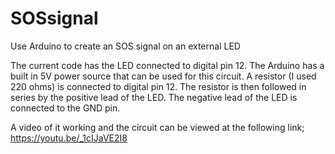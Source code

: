 # SOSsignal
Use Arduino to create an SOS signal on an external LED

The current code has the LED connected to digital pin 12.
The Arduino has a built in 5V power source that can be used for this circuit.
A resistor (I used 220 ohms) is connected to digital pin 12.
The resistor is then followed in series by the positive lead of the LED.
The negative lead of the LED is connected to the GND pin.

A video of it working and the circuit can be viewed at the following link;
https://youtu.be/_1cIJaVE2I8
